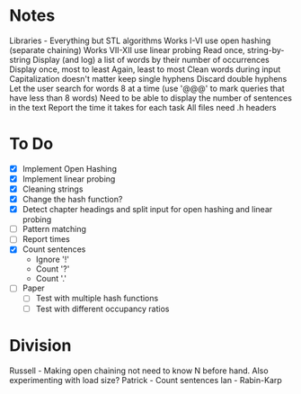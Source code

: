 # Notes
Libraries - Everything but STL algorithms
Works I-VI use open hashing (separate chaining)
Works VII-XII use linear probing
Read once, string-by-string
Display (and log) a list of words by their number of occurrences
    Display once, most to least
    Again, least to most
Clean words during input
    Capitalization doesn't matter
    keep single hyphens
    Discard double hyphens
Let the user search for words
    8 at a time (use '@@@' to mark queries that have less than 8 words)
Need to be able to display the number of sentences in the text
Report the time it takes for each task
All files need .h headers

# To Do
 - [x] Implement Open Hashing
 - [x] Implement linear probing
 - [x] Cleaning strings
 - [x] Change the hash function?
 - [x] Detect chapter headings and split input for open hashing and linear probing
 - [ ] Pattern matching
 - [ ] Report times
 - [x] Count sentences
   - Ignore '!'
   - Count '?'
   - Count '.'
 - [ ] Paper
   - [ ] Test with multiple hash functions
   - [ ] Test with different occupancy ratios

# Division
Russell - Making open chaining not need to know N before hand. Also experimenting with load size?
Patrick - Count sentences
Ian - Rabin-Karp
